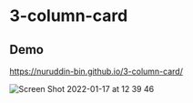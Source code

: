 # 3-column-card  
## Demo  
https://nuruddin-bin.github.io/3-column-card/  

![Screen Shot 2022-01-17 at 12 39 46](https://user-images.githubusercontent.com/93543604/149720013-9cb23e73-8642-47b4-a836-8922033f75c9.png)
